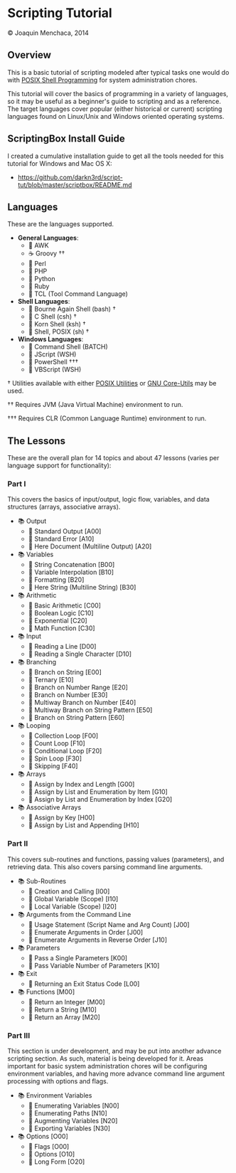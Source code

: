 # Scripting Tutorial

© Joaquin Menchaca, 2014

## Overview

This is a basic tutorial of scripting modeled after typical tasks one would do with [POSIX Shell Programming](http://pubs.opengroup.org/onlinepubs/009695399/utilities/xcu_chap02.html) for system administration chores.  

This tutorial will cover the basics of programming in a variety of languages, so it may be useful as a beginner's guide to scripting and as a reference.  The target languages cover popular (either historical or current) scripting languages found on Linux/Unix and Windows oriented operating systems.

## ScriptingBox Install Guide

I created a cumulative installation guide to get all the tools needed for this tutorial for Windows and Mac OS X:

* https://github.com/darkn3rd/script-tut/blob/master/scriptbox/README.md

## Languages

These are the languages supported.

* **General Languages**:
  * :scroll: AWK
  * :coffee: Groovy ††
  * :camel: Perl
  * :elephant: PHP
  * :snake: Python
  * :gem: Ruby
  * :scroll: TCL (Tool Command Language)
* **Shell Languages**:
  * :shell: Bourne Again Shell (bash) †
  * :shell: C Shell (csh) †
  * :shell: Korn Shell (ksh) †
  * :shell: Shell, POSIX (sh) †
* **Windows Languages**:
  * :scroll: Command Shell (BATCH)
  * :scroll: JScript (WSH)
  * :scroll: PowerShell †††
  * :scroll: VBScript (WSH)

† Utilities available with either [POSIX Utilities](http://pubs.opengroup.org/onlinepubs/009696699/utilities/contents.html) or [GNU Core-Utils](http://www.gnu.org/software/coreutils/) may be used.

†† Requires JVM (Java Virtual Machine) environment to run.

††† Requires CLR (Common Language Runtime) environment to run.

## The Lessons

These are the overall plan for 14 topics and about 47 lessons (varies per language support for functionality):

### Part I

This covers the basics of input/output, logic flow, variables, and data structures (arrays, associative arrays).

* :books: Output
  * :green_book: Standard Output [A00]
  * :green_book: Standard Error [A10]
  * :green_book: Here Document (Multiline Output) [A20]
* :books: Variables
  * :green_book: String Concatenation [B00]
  * :green_book: Variable Interpolation [B10]
  * :green_book: Formatting [B20]
  * :green_book: Here String (Multiline String) [B30]
* :books: Arithmetic
  * :green_book: Basic Arithmetic [C00]
  * :green_book: Boolean Logic [C10]
  * :green_book: Exponential [C20]
  * :green_book: Math Function [C30]
* :books: Input
  * :green_book: Reading a Line [D00]
  * :green_book: Reading a Single Character [D10]
* :books: Branching
  * :green_book: Branch on String [E00]
  * :green_book: Ternary [E10]
  * :green_book: Branch on Number Range [E20]
  * :green_book: Branch on Number [E30]
  * :green_book: Multiway Branch on Number [E40]
  * :green_book: Multiway Branch on String Pattern [E50]
  * :green_book: Branch on String Pattern [E60]
* :books: Looping
  * :green_book: Collection Loop [F00]
  * :green_book: Count Loop [F10]
  * :green_book: Conditional Loop [F20]
  * :green_book: Spin Loop [F30]
  * :green_book: Skipping [F40]
* :books: Arrays
  * :green_book: Assign by Index and Length [G00]
  * :green_book: Assign by List and Enumeration by Item [G10]
  * :green_book: Assign by List and Enumeration by Index [G20]
* :books: Associative Arrays
  * :green_book: Assign by Key [H00]
  * :green_book: Assign by List and Appending [H10]

### Part II  

This covers sub-routines and functions, passing values (parameters), and retrieving data. This also covers parsing command line arguments.

* :books: Sub-Routines
  * :green_book: Creation and Calling [I00]
  * :green_book: Global Variable (Scope) [I10]
  * :green_book: Local Variable (Scope) [I20]
* :books: Arguments from the Command Line
  * :green_book: Usage Statement (Script Name and Arg Count) [J00]
  * :green_book: Enumerate Arguments in Order [J00]
  * :green_book: Enumerate Arguments in Reverse Order [J10]
* :books: Parameters
  * :green_book: Pass a Single Parameters [K00]
  * :green_book: Pass Variable Number of Parameters [K10]
* :books: Exit
  * :green_book: Returning an Exit Status Code [L00]
* :books: Functions [M00]
  * :green_book: Return an Integer [M00]
  * :green_book: Return a String [M10]
  * :green_book: Return an Array [M20]

### Part III  

This section is under development, and may be put into another advance scripting section.  As such, material is being developed for it.  Areas important for basic system administration chores will be configuring environment variables, and having more advance command line argument processing with options and flags.

* :books: Environment Variables
  * :green_book: Enumerating Variables [N00]
  * :green_book: Enumerating Paths [N10]
  * :green_book: Augmenting Variables [N20]
  * :green_book: Exporting Variables [N30]
* :books: Options [O00]
  * :green_book: Flags [O00]
  * :green_book: Options [O10]
  * :green_book: Long Form [O20]
